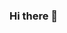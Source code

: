 ### Hi there 👋

<!--
## i am tesn and i am new to github
** i was working on a todo list app which i would like ti improve
## i am currently learning react
-->

